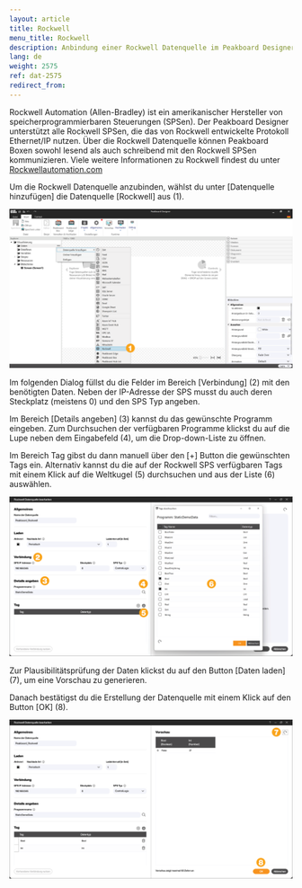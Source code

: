 ```yaml
---
layout: article
title: Rockwell
menu_title: Rockwell
description: Anbindung einer Rockwell Datenquelle im Peakboard Designer
lang: de
weight: 2575
ref: dat-2575
redirect_from:
---
```

Rockwell Automation (Allen-Bradley) ist ein amerikanischer Hersteller von speicherprogrammierbaren Steuerungen (SPSen).
Der Peakboard Designer unterstützt alle Rockwell SPSen, die das von Rockwell entwickelte Protokoll Ethernet/IP nutzen.
Über die Rockwell Datenquelle können Peakboard Boxen sowohl lesend als auch schreibend mit den Rockwell SPSen kommunizieren.
Viele weitere Informationen zu Rockwell findest du unter [Rockwellautomation.com](https://rockwellautomation.custhelp.com/)

Um die Rockwell Datenquelle anzubinden, wählst du unter [Datenquelle hinzufügen] die Datenquelle [Rockwell] aus (1).

![Rockwell Datenquelle hinzufügen](/assets/images/data-sources/rockwell/de_rockwell-add.png)

Im folgenden Dialog füllst du die Felder im Bereich [Verbindung] (2) mit den benötigten Daten. Neben der IP-Adresse der SPS musst du auch deren Steckplatz (meistens 0) und den SPS Typ angeben.

Im Bereich [Details angeben] (3) kannst du das gewünschte Programm eingeben.
Zum Durchsuchen der verfügbaren Programme klickst du auf die Lupe neben dem Eingabefeld (4), um die Drop-down-Liste zu öffnen.

Im Bereich Tag gibst du dann manuell über den [+] Button die gewünschten Tags ein.
Alternativ kannst du die auf der Rockwell SPS verfügbaren Tags mit einem Klick auf die Weltkugel (5) durchsuchen und aus der Liste (6) auswählen.

![Rockwell Datenquelle konfigurieren](/assets/images/data-sources/rockwell/de_rockwell-config-01.png)

Zur Plausibilitätsprüfung der Daten klickst du auf den Button [Daten laden] (7), um eine Vorschau zu generieren.

Danach bestätigst du die Erstellung der Datenquelle mit einem Klick auf den Button [OK] (8).

![Rockwell Datenquelle konfigurieren](/assets/images/data-sources/rockwell/de_rockwell-config-02.png)